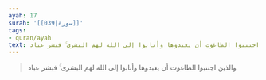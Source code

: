 ```yaml
---
ayah: 17
surah: '[[039|سورة]]'
tags:
- quran/ayah
text: والذين اجتنبوا الطاغوت أن يعبدوها وأنابوا إلى الله لهم البشرى ۚ فبشر عباد
---
```

> والذين اجتنبوا الطاغوت أن يعبدوها وأنابوا إلى الله لهم البشرى ۚ فبشر عباد
